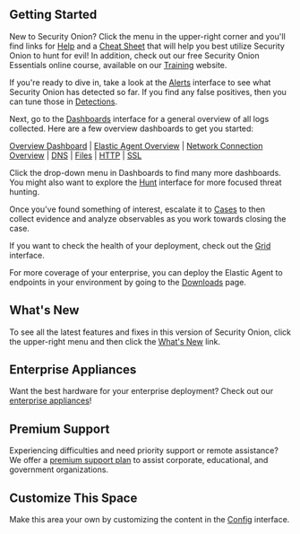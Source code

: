## Getting Started

New to Security Onion? Click the menu in the upper-right corner and you'll find links for [Help](/docs/) and a [Cheat Sheet](/docs/cheatsheet.pdf) that will help you best utilize Security Onion to hunt for evil! In addition, check out our free Security Onion Essentials online course, available on our [Training](https://securityonionsolutions.com/training) website.

If you're ready to dive in, take a look at the [Alerts](/#/alerts) interface to see what Security Onion has detected so far. If you find any false positives, then you can tune those in [Detections](/#/detections).

Next, go to the [Dashboards](/#/dashboards) interface for a general overview of all logs collected. Here are a few overview dashboards to get you started:

[Overview Dashboard](/#/dashboards) | [Elastic Agent Overview](/#/dashboards?q=event.module%3Aendpoint%20%7C%20groupby%20event.dataset%20%7C%20groupby%20host.name%20%7C%20groupby%20-sankey%20host.name%20user.name%20%7C%20groupby%20user.name%20%7C%20groupby%20-sankey%20user.name%20process.name%20%7C%20groupby%20process.name) | [Network Connection Overview](/#/dashboards?q=tags%3Aconn%20%7C%20groupby%20source.ip%20%7C%20groupby%20destination.ip%20%7C%20groupby%20destination.port%20%7C%20groupby%20-sankey%20destination.port%20network.protocol%20%7C%20groupby%20network.protocol%20%7C%20groupby%20network.transport%20%7C%20groupby%20connection.history%20%7C%20groupby%20connection.state%20%7C%20groupby%20connection.state_description%20%7C%20groupby%20source.geo.country_name%20%7C%20groupby%20destination.geo.country_name%20%7C%20groupby%20client.ip_bytes%20%7C%20groupby%20server.ip_bytes%20%7C%20groupby%20client.oui) | [DNS](/#/dashboards?q=tags%3Adns%20%7C%20groupby%20dns.query.name%20%7C%20groupby%20source.ip%20%7C%20groupby%20-sankey%20source.ip%20destination.ip%20%7C%20groupby%20destination.ip%20%7C%20groupby%20destination.port%20%7C%20groupby%20dns.highest_registered_domain%20%7C%20groupby%20dns.parent_domain%20%7C%20groupby%20dns.query.type_name%20%7C%20groupby%20dns.response.code_name%20%7C%20groupby%20dns.answers.name%20%7C%20groupby%20destination_geo.organization_name) | [Files](/#/dashboards?q=tags%3Afile%20%7C%20groupby%20file.mime_type%20%7C%20groupby%20-sankey%20file.mime_type%20file.source%20%7C%20groupby%20file.source%20%7C%20groupby%20file.bytes.total%20%7C%20groupby%20source.ip%20%7C%20groupby%20destination.ip%20%7C%20groupby%20destination_geo.organization_name) | [HTTP](/#/dashboards?q=tags%3Ahttp%20%7C%20groupby%20http.method%20%7C%20groupby%20-sankey%20http.method%20http.virtual_host%20%7C%20groupby%20http.virtual_host%20%7C%20groupby%20http.uri%20%7C%20groupby%20http.useragent%20%7C%20groupby%20http.status_code%20%7C%20groupby%20http.status_message%20%7C%20groupby%20file.resp_mime_types%20%7C%20groupby%20source.ip%20%7C%20groupby%20destination.ip%20%7C%20groupby%20destination.port%20%7C%20groupby%20destination_geo.organization_name) | [SSL](/#/dashboards?q=tags%3Assl%20%7C%20groupby%20ssl.version%20%7C%20groupby%20-sankey%20ssl.version%20ssl.server_name%20%7C%20groupby%20ssl.server_name%20%7C%20groupby%20source.ip%20%7C%20groupby%20destination.ip%20%7C%20groupby%20destination.port%20%7C%20groupby%20destination_geo.organization_name)

Click the drop-down menu in Dashboards to find many more dashboards. You might also want to explore the [Hunt](/#/hunt) interface for more focused threat hunting. 

Once you've found something of interest, escalate it to [Cases](/#/cases) to then collect evidence and analyze observables as you work towards closing the case.

If you want to check the health of your deployment, check out the [Grid](/#/grid) interface.

For more coverage of your enterprise, you can deploy the Elastic Agent to endpoints in your environment by going to the [Downloads](/#/downloads) page.

## What's New 

To see all the latest features and fixes in this version of Security Onion, click the upper-right menu and then click the [What's New](/docs/release-notes.html) link.

## Enterprise Appliances

Want the best hardware for your enterprise deployment? Check out our [enterprise appliances](https://securityonionsolutions.com/hardware/)!

## Premium Support

Experiencing difficulties and need priority support or remote assistance? We offer a [premium support plan](https://securityonionsolutions.com/support/) to assist corporate, educational, and government organizations.

## Customize This Space

Make this area your own by customizing the content in the [Config](/#/config?s=soc.files.soc.motd__md) interface.

